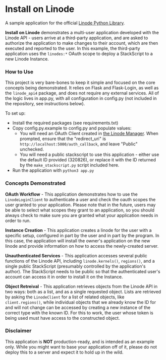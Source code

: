# Install on Linode

A sample application for the official [Linode Python Library](https://github.com/linode/linode_api4-python).

**Install on Linode** demonstrates a multi-user application developed with
the Linode API - users arrive at a third-party application, and are asked
to authorize the application to make changes to their account, which are then
executed and reported to the user.  In this example, the third-party application
uses the `linodes:*` OAuth scope to deploy a StackScript to a new Linode Instance.

### How to Use

This project is very bare-bones to keep it simple and focused on the core
concepts being demonstrated.  It relies on Flask and Flask-Login, as well
as the `linode_api4` package, and does not require any external services. All
of the logic lives in app.py, with all configuration in config.py (not
included in the repository, see instructions below).

To set up:

 * Install the required packages (see requirements.txt)
 * Copy config.py.example to config.py and populate values:
   * You will need an OAuth Client created in [the Linode Manager](https://cloud.linode.com/profile/clients).
     When prompted, ensure that the "redirect_uri" is `http://localhost:5000/auth_callback`,
     and leave "Public" unchecked.
   * You will need a public stackscript to use this application - either use the
     default ID provided (320826), or replace it with the ID returned by the
     `make_stackscript.py` script included here.
 * Run the application with `python3 app.py`

### Concepts Demonstrated

**OAuth Workflow** - This application demonstrates how to use the `LinodeLoginClient`
to authenticate a user and check the oauth scopes the user granted to your application.
Please note that in the future, users may be able to select what scopes they grant to
an application, so you should always check to make sure you are granted what your
application needs in order to run.

**Instance Creation** - This application creates a linode for the user with a specific
setup, configured in part by the user and in part by the program.  In this case, the
application will install the owner's application on the new linode and provide information
on how to access the newly-created server.

**Unauthenticated Services** - This application accesses several public functions of the
Linode API, including `linode.kernels()`, `regions()`, and a single public StackScript
(presumably controlled by the application's author).  The StackScript needs to be public
so that the authenticated user's account can access it in order to install it on the Instance.

**Object Retreival** - This application retrieves objects from the Linode API in two ways:
both as a list, and as a single requested object.  Lists are retrieved by asking the
`LinodeClient` for a list of related objects, like `client.regions()`, while
individual objects that we already know the ID for and will not change can be accessed by
creating a new instance of the correct type with the known ID.  For this to work, the
user whose token is being used must have access to the constructed object.

### Disclaimer

This application is **NOT** production-ready, and is intended as an example only.  While
you might want to base your application off of it, please do not deploy this to a server
and expect it to hold up in the wild.
